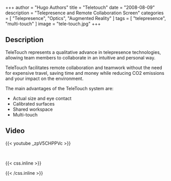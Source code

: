 +++
author = "Hugo Authors"
title = "Teletouch"
date = "2008-08-09"
description = "Telepresence and Remote Collaboration Screen"
categories = [
    "Telepresence",
    "Optics", 
    "Augmented Reality"
]
tags = [
    "telepresence",
    "multi-touch"
]
image = "tele-touch.jpg"
+++

## Description

TeleTouch represents a qualitative advance in telepresence technologies, allowing team members to collaborate in an intuitive and personal way.

TeleTouch facilitates remote collaboration and teamwork without the need for expensive travel, saving time and money while reducing CO2 emissions and your impact on the environment.

The main advantages of the TeleTouch system are:
- Actual size and eye contact
- Calibrated surfaces
- Shared workspace
- Multi-touch

## Video 

{{< youtube _zpV5CHPPVc >}}

<br>





{{< css.inline >}}
<style>
.canon { background: white; width: 100%; height: auto; }
</style>
{{< /css.inline >}}
